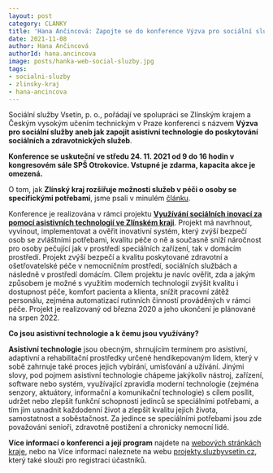 ```yaml
---
layout: post
category: CLANKY
title: 'Hana Ančincová: Zapojte se do konference Výzva pro sociální služby'
date: 2021-11-08
author: Hana Ančincová
authorId: hana.ancincova
image: posts/hanka-web-social-sluzby.jpg
tags: 
- socialni-sluzby
- zlinsky-kraj
- hana-ancincova
---
```


Sociální služby Vsetín, p. o., pořádají ve spolupráci se Zlínským krajem a Českým vysokým učením technickým v Praze konferenci s názvem **Výzva pro sociální služby aneb jak zapojit asistivní technologie do poskytování sociálních a zdravotnických služeb**.

**Konference se uskuteční ve středu 24. 11. 2021 od 9 do 16 hodin v kongresovém sále SPŠ Otrokovice. Vstupné je zdarma, kapacita akce je omezená.**

O tom, jak **Zlínský kraj rozšiřuje možnosti služeb v péči o osoby se specifickými potřebami**, jsme psali v minulém [článku](https://zlinsky.pirati.cz/tiskove-zpravy/asistivni-technologie/).

Konference je realizována v rámci projektu **[Využívání sociálních inovací za pomocí asistivních technologií ve Zlínském kraji](https://www.kr-zlinsky.cz/vyuzivani-socialnich-inovaci-za-pomoci-asistivnich-technologii-ve-zlinskem-kraji-cl-4878.html)**. Projekt má navrhnout, vyvinout, implementovat a ověřit inovativní systém, který zvýší bezpečí osob se zvláštními potřebami, kvalitu péče o ně a současně sníží náročnost pro osoby pečující jak v prostředí speciálních zařízení, tak v domácím prostředí. Projekt zvýší bezpečí a kvalitu poskytované zdravotní a ošetřovatelské péče v nemocničním prostředí, sociálních službách a následně v prostředí domácím. Cílem projektu je navíc ověřit, zda a jakým způsobem je možné s využitím moderních technologií zvýšit kvalitu i dostupnost péče, komfort pacienta a klienta, snížit pracovní zátěž personálu, zejména automatizací rutinních činností prováděných v rámci péče. Projekt je realizovaný od března 2020 a jeho ukončení je plánované na srpen 2022.



**Co jsou asistivní technologie a k čemu jsou využívány?**

**Asistivní technologie** jsou obecným, shrnujícím termínem pro asistivní, adaptivní a rehabilitační prostředky určené hendikepovaným lidem, který v sobě zahrnuje také proces jejich vybírání, umisťování a užívání. Jinými slovy, pod pojmem asistivní technologie chápeme jakýkoliv nástroj, zařízení, software nebo systém, využívající zpravidla moderní technologie (zejména senzory, aktuátory, informační a komunikační technologie) s cílem posílit, udržet nebo zlepšit funkční schopnosti jedinců se speciálními potřebami, a tím jim usnadnit každodenní život a zlepšit kvalitu jejich života, samostatnost a soběstačnost. Za jedince se speciálními potřebami jsou zde považováni senioři, zdravotně postižení a chronicky nemocní lidé.

**Více informací o konferenci a její program** najdete na [webových stránkách kraje](https://www.kr-zlinsky.cz/konference-vyzva-pro-socialni-sluzby-aktuality-17377.html?fbclid=IwAR3rNXke3PTcA9ymz2oc_2onJhuhWXSxPcQKLHT0dB3SDJuUEC_p0hOXv1M), nebo na Více informací naleznete na webu [projekty.sluzbyvsetin.cz](https://projekty.sluzbyvsetin.cz/projekty/konference-vyzva-pro-socialni-sluzby/), který také slouží pro registraci účastníků.
